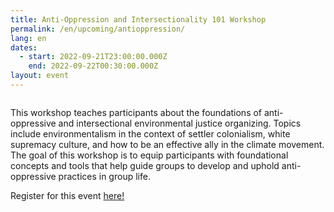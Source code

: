 ```yaml
---
title: Anti-Oppression and Intersectionality 101 Workshop
permalink: /en/upcoming/antioppression/
lang: en
dates:
  - start: 2022-09-21T23:00:00.000Z
    end: 2022-09-22T00:30:00.000Z
layout: event
---
```

![]()

This workshop teaches participants about the foundations of anti-oppressive and intersectional environmental justice organizing. Topics include environmentalism in the context of settler colonialism, white supremacy culture, and how to be an effective ally in the climate movement. The goal of this workshop is to equip participants with foundational concepts and tools that help guide groups to develop and uphold anti-oppressive practices in group life.

Register for this event [here!](https://zoom.us/meeting/83687214283)